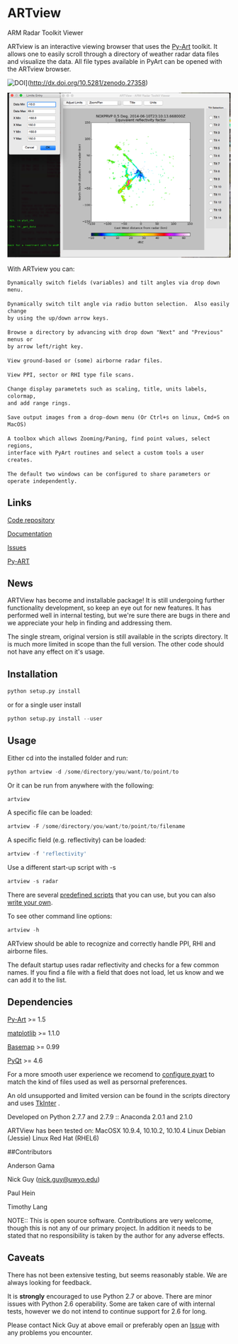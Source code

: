 ARTview
=======

ARM Radar Toolkit Viewer

ARTview is an interactive viewing browser that uses the [Py-Art](https://github.com/ARM-DOE/pyart) toolkit.
It allows one to easily scroll through a directory of weather radar data files 
and visualize the data.  All file types available in PyArt can be opened with
the ARTview browser.

![DOI](https://zenodo.org/badge/doi/10.5281/zenodo.27358.svg)](http://dx.doi.org/10.5281/zenodo.27358)

![Screenshot](https://github.com/nguy/artview/blob/master/ARTView_Screenshot.png)

With ARTview you can:

    Dynamically switch fields (variables) and tilt angles via drop down menu.

    Dynamically switch tilt angle via radio button selection.  Also easily change 
    by using the up/down arrow keys.

    Browse a directory by advancing with drop down "Next" and "Previous" menus or 
    by arrow left/right key.

    View ground-based or (some) airborne radar files.

    View PPI, sector or RHI type file scans.

    Change display parametets such as scaling, title, units labels, colormap,  
    and add range rings.

    Save output images from a drop-down menu (Or Ctrl+s on linux, Cmd+S on MacOS)

    A toolbox which allows Zooming/Paning, find point values, select regions,
    interface with PyArt routines and select a custom tools a user creates.

    The default two windows can be configured to share parameters or operate independently.

## Links
[Code repository](https://github.com/nguy/artview)

[Documentation](https://rawgit.com/nguy/artview/master/docs/build/html/index.html)

[Issues](https://github.com/nguy/artview/issues)

[Py-ART](https://github.com/ARM-DOE/pyart)

## News
ARTView has become and installable package!
It is still undergoing further functionality development, so keep an eye out for new
features.  It has performed well in internal testing, but we're sure there are bugs in
there and we appreciate your help in finding and addressing them.

The single stream, original version is still available in the scripts directory. It is 
much more limited in scope than the full version.
The other code should not have any effect on it's usage.

## Installation
```python
python setup.py install
```

or for a single user install
```python
python setup.py install --user
```

## Usage
Either cd into the installed folder and run:

```python
python artview -d /some/directory/you/want/to/point/to
```

Or it can be run from anywhere with the following:

```python
artview
```

A specific file can be loaded:
```python
artview -F /some/directory/you/want/to/point/to/filename
```

A specific field (e.g. reflectivity) can be loaded:
```python
artview -f 'reflectivity'
```

Use a different start-up script with -s
```python
artview -s radar
```
There are several [predefined scripts](SCRIPTS.md) that you can use, but you
can also [write your own](https://rawgit.com/nguy/artview/master/docs/build/html/script_tutorial.html).

To see other command line options:
```python
artview -h
```

ARTview should be able to recognize and correctly handle PPI, RHI and airborne files.

The default startup uses radar reflectivity and checks for a few common names.
If you find a file with a field that does not load, let us know and we can add it
to the list.


## Dependencies
[Py-Art](https://github.com/ARM-DOE/pyart) >= 1.5

[matplotlib](http://matplotlib.org) >= 1.1.0

[Basemap](http://matplotlib.org/basemap) >= 0.99

[PyQt](http://www.riverbankcomputing.co.uk/software/pyqt/intro) >= 4.6

For a more smooth user experience we recomend to [configure pyart](http://arm-doe.github.io/pyart-docs-travis/user_reference/generated/pyart.load_config.html#pyart.load_config)
to match the kind of files used as well as persornal preferences.

An old unsupported and limited version can be found in the scripts directory and uses
[TkInter](https://wiki.python.org/moin/TkInter) .

Developed on Python 2.7.7 and 2.7.9 :: Anaconda 2.0.1 and 2.1.0

ARTView has been tested on:
MacOSX 10.9.4, 10.10.2, 10.10.4
Linux Debian (Jessie)
Linux Red Hat (RHEL6)

##Contributors

Anderson Gama

Nick Guy (nick.guy@uwyo.edu)

Paul Hein

Timothy Lang

NOTE:: This is open source software.  Contributions are very welcome, though this is not any of our primary project.  In addition it needs to be stated that no responsibility is taken by the author for any adverse effects.

## Caveats
There has not been extensive testing, but seems reasonably stable.
We are always looking for feedback.

It is  **strongly** encouraged to use Python 2.7 or above. There are minor issues with 
Python 2.6 operability. Some are taken care of with internal tests, however we do not
intend to continue support for 2.6 for long.

Please contact Nick Guy at above email or preferably open an [Issue](https://github.com/nguy/artview/issues) with any problems you encounter.
